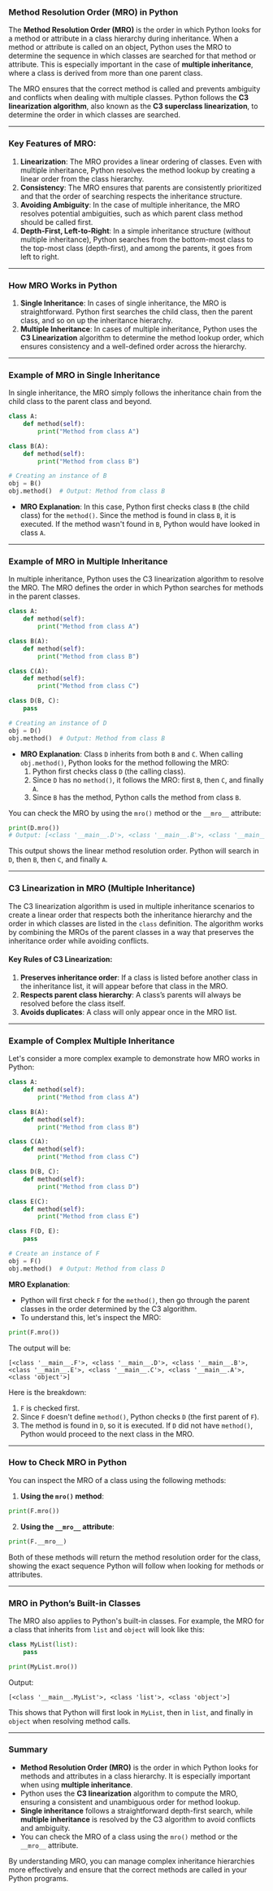 ### Method Resolution Order (MRO) in Python

The **Method Resolution Order (MRO)** is the order in which Python looks for a method or attribute in a class hierarchy during inheritance. When a method or attribute is called on an object, Python uses the MRO to determine the sequence in which classes are searched for that method or attribute. This is especially important in the case of **multiple inheritance**, where a class is derived from more than one parent class.

The MRO ensures that the correct method is called and prevents ambiguity and conflicts when dealing with multiple classes. Python follows the **C3 linearization algorithm**, also known as the **C3 superclass linearization**, to determine the order in which classes are searched.

---

### Key Features of MRO:

1. **Linearization**: The MRO provides a linear ordering of classes. Even with multiple inheritance, Python resolves the method lookup by creating a linear order from the class hierarchy.
2. **Consistency**: The MRO ensures that parents are consistently prioritized and that the order of searching respects the inheritance structure.
3. **Avoiding Ambiguity**: In the case of multiple inheritance, the MRO resolves potential ambiguities, such as which parent class method should be called first.
4. **Depth-First, Left-to-Right**: In a simple inheritance structure (without multiple inheritance), Python searches from the bottom-most class to the top-most class (depth-first), and among the parents, it goes from left to right.

---

### How MRO Works in Python

1. **Single Inheritance**: In cases of single inheritance, the MRO is straightforward. Python first searches the child class, then the parent class, and so on up the inheritance hierarchy.
2. **Multiple Inheritance**: In cases of multiple inheritance, Python uses the **C3 Linearization** algorithm to determine the method lookup order, which ensures consistency and a well-defined order across the hierarchy.

---

### Example of MRO in Single Inheritance

In single inheritance, the MRO simply follows the inheritance chain from the child class to the parent class and beyond.

```python
class A:
    def method(self):
        print("Method from class A")

class B(A):
    def method(self):
        print("Method from class B")

# Creating an instance of B
obj = B()
obj.method()  # Output: Method from class B
```

- **MRO Explanation**: In this case, Python first checks class `B` (the child class) for the `method()`. Since the method is found in class `B`, it is executed. If the method wasn't found in `B`, Python would have looked in class `A`.

---

### Example of MRO in Multiple Inheritance

In multiple inheritance, Python uses the C3 linearization algorithm to resolve the MRO. The MRO defines the order in which Python searches for methods in the parent classes.

```python
class A:
    def method(self):
        print("Method from class A")

class B(A):
    def method(self):
        print("Method from class B")

class C(A):
    def method(self):
        print("Method from class C")

class D(B, C):
    pass

# Creating an instance of D
obj = D()
obj.method()  # Output: Method from class B
```

- **MRO Explanation**: Class `D` inherits from both `B` and `C`. When calling `obj.method()`, Python looks for the method following the MRO:
    1. Python first checks class `D` (the calling class).
    2. Since `D` has no `method()`, it follows the MRO: first `B`, then `C`, and finally `A`.
    3. Since `B` has the method, Python calls the method from class `B`.

You can check the MRO by using the `mro()` method or the `__mro__` attribute:

```python
print(D.mro())
# Output: [<class '__main__.D'>, <class '__main__.B'>, <class '__main__.C'>, <class '__main__.A'>, <class 'object'>]
```

This output shows the linear method resolution order. Python will search in `D`, then `B`, then `C`, and finally `A`.

---

### C3 Linearization in MRO (Multiple Inheritance)

The C3 linearization algorithm is used in multiple inheritance scenarios to create a linear order that respects both the inheritance hierarchy and the order in which classes are listed in the `class` definition. The algorithm works by combining the MROs of the parent classes in a way that preserves the inheritance order while avoiding conflicts.

#### Key Rules of C3 Linearization:
1. **Preserves inheritance order**: If a class is listed before another class in the inheritance list, it will appear before that class in the MRO.
2. **Respects parent class hierarchy**: A class’s parents will always be resolved before the class itself.
3. **Avoids duplicates**: A class will only appear once in the MRO list.

---

### Example of Complex Multiple Inheritance

Let's consider a more complex example to demonstrate how MRO works in Python:

```python
class A:
    def method(self):
        print("Method from class A")

class B(A):
    def method(self):
        print("Method from class B")

class C(A):
    def method(self):
        print("Method from class C")

class D(B, C):
    def method(self):
        print("Method from class D")

class E(C):
    def method(self):
        print("Method from class E")

class F(D, E):
    pass

# Create an instance of F
obj = F()
obj.method()  # Output: Method from class D
```

**MRO Explanation**:
- Python will first check `F` for the `method()`, then go through the parent classes in the order determined by the C3 algorithm.
- To understand this, let's inspect the MRO:

```python
print(F.mro())
```

The output will be:

```
[<class '__main__.F'>, <class '__main__.D'>, <class '__main__.B'>, <class '__main__.E'>, <class '__main__.C'>, <class '__main__.A'>, <class 'object'>]
```

Here is the breakdown:
1. `F` is checked first.
2. Since `F` doesn't define `method()`, Python checks `D` (the first parent of `F`).
3. The method is found in `D`, so it is executed. If `D` did not have `method()`, Python would proceed to the next class in the MRO.

---

### How to Check MRO in Python

You can inspect the MRO of a class using the following methods:

1. **Using the `mro()` method**:

```python
print(F.mro())
```

2. **Using the `__mro__` attribute**:

```python
print(F.__mro__)
```

Both of these methods will return the method resolution order for the class, showing the exact sequence Python will follow when looking for methods or attributes.

---

### MRO in Python’s Built-in Classes

The MRO also applies to Python's built-in classes. For example, the MRO for a class that inherits from `list` and `object` will look like this:

```python
class MyList(list):
    pass

print(MyList.mro())
```

Output:
```
[<class '__main__.MyList'>, <class 'list'>, <class 'object'>]
```

This shows that Python will first look in `MyList`, then in `list`, and finally in `object` when resolving method calls.

---

### Summary

- **Method Resolution Order (MRO)** is the order in which Python looks for methods and attributes in a class hierarchy. It is especially important when using **multiple inheritance**.
- Python uses the **C3 linearization** algorithm to compute the MRO, ensuring a consistent and unambiguous order for method lookup.
- **Single inheritance** follows a straightforward depth-first search, while **multiple inheritance** is resolved by the C3 algorithm to avoid conflicts and ambiguity.
- You can check the MRO of a class using the `mro()` method or the `__mro__` attribute.

By understanding MRO, you can manage complex inheritance hierarchies more effectively and ensure that the correct methods are called in your Python programs.